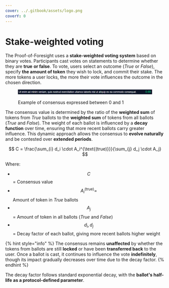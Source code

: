 ```yaml
---
cover: ../.gitbook/assets/logo.png
coverY: 0
---
```


# Stake-weighted voting

The Proof-of-Foresight uses a **stake-weighted voting system** based on binary votes. Participants cast votes on statements to determine whether they are **true** **or false**. To vote, users select an outcome (_True_ or _False_), specify **the amount of token** they wish to lock, and commit their stake. The more tokens a user locks, the more their vote influences the outcome in the chosen direction.

<figure><img src="../.gitbook/assets/image (3).png" alt=""><figcaption><p>Example of consensus expressed between 0 and 1</p></figcaption></figure>

The consensus value is determined by the ratio of the **weighted sum** of tokens from _True_ ballots to the **weighted sum** of tokens from all ballots (_True_ and _False_). The weight of each ballot is influenced by a **decay function** over time, ensuring that more recent ballots carry greater influence. This dynamic approach allows the consensus to **evolve naturally** and be contested over **extended periods**.

$$
C = \frac{\sum_{i} d_i \cdot A_i^{\text{(true)}}}{\sum_{j} d_j \cdot A_j}
$$

Where:

* $$C$$ = Consensus value
* $$A_i^{\text{(true)}} =$$ Amount of token in _True_ ballots
* $$A_j$$ = Amount of token in all ballots (_True_ and _False_)
* $$d_i, d_j$$ = Decay factor of each ballot, giving more recent ballots higher weight

{% hint style="info" %}
The consensus remains **unaffected** by whether the tokens from ballots are still **locked** or have been **transferred back** to the user. Once a ballot is cast, it continues to influence the vote **indefinitely**, though its impact gradually decreases over time due to the decay factor.
{% endhint %}

The decay factor follows standard exponential decay, with the **ballot's half-life as a protocol-defined parameter**.
